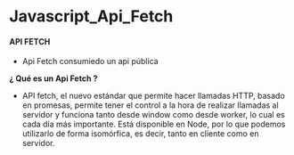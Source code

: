 # Javascript_Api_Fetch

#### API FETCH 

* Api Fetch consumiedo un api pública

**¿ Qué es un Api Fetch ?**
  - API fetch, el nuevo estándar que permite hacer llamadas HTTP, basado en promesas, permite tener el control a la hora de realizar llamadas al servidor y funciona tanto desde window como desde worker, lo cual es cada día más importante. Está disponible en Node, por lo que podemos utilizarlo de forma isomórfica, es decir, tanto en cliente como en servidor.
  
